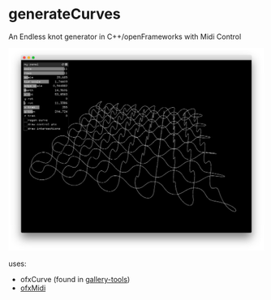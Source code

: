 # generateCurves
An Endless knot generator in C++/openFrameworks with Midi Control

![Screenshot of Endless Knot Generator](doc/screenshot.jpg)

uses:
- ofxCurve (found in [gallery-tools](https://github.com/camb416/gallery-tools))
- [ofxMidi](https://github.com/danomatika/ofxMidi)
